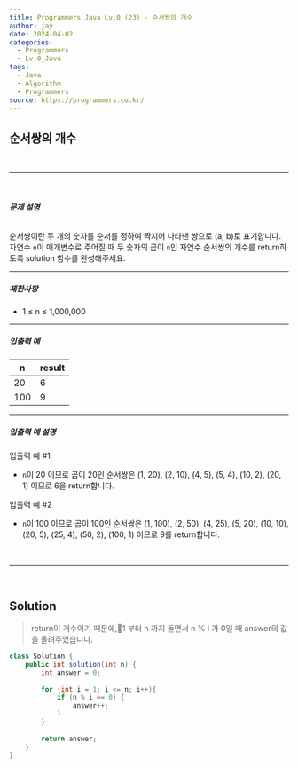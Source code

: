 ```yaml
---
title: Programmers Java Lv.0 (23) - 순서쌍의 개수
author: jay
date: 2024-04-02
categories:
  - Programmers
  - Lv.0_Java
tags:
  - Java
  - Algorithm
  - Programmers
source: https://programmers.co.kr/
---
```

## **순서쌍의 개수**

<br />

---

<br/>

###### **문제 설명**

순서쌍이란 두 개의 숫자를 순서를 정하여 짝지어 나타낸 쌍으로 (a, b)로 표기합니다. 자연수 `n`이 매개변수로 주어질 때 두 숫자의 곱이 `n`인 자연수 순서쌍의 개수를 return하도록 solution 함수를 완성해주세요.

---

##### **제한사항**

- 1 ≤ n ≤ 1,000,000

---

##### **입출력 예**

|n|result|
|---|---|
|20|6|
|100|9|

---

##### **입출력 예 설명**

입출력 예 #1

- `n`이 20 이므로 곱이 20인 순서쌍은 (1, 20), (2, 10), (4, 5), (5, 4), (10, 2), (20, 1) 이므로 6을 return합니다.

입출력 예 #2

- `n`이 100 이므로 곱이 100인 순서쌍은 (1, 100), (2, 50), (4, 25), (5, 20), (10, 10), (20, 5), (25, 4), (50, 2), (100, 1) 이므로 9를 return합니다.


<br />

---

<br/>

## **Solution**

> return이 개수이기 때문에,1 부터 n 까지 돌면서 n % i 가 0일 때 answer의 값을 올려주었습니다.

```java
class Solution {
    public int solution(int n) {
        int answer = 0;
        
        for (int i = 1; i <= n; i++){
            if (n % i == 0) {
                answer++;
            }
        }
        
        return answer;
    }
}
```